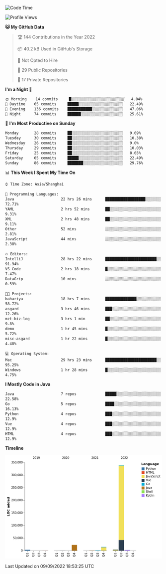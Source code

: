 <!--START_SECTION:waka-->
![Code Time](http://img.shields.io/badge/Code%20Time-1%2C146%20hrs%2045%20mins-blue)

![Profile Views](http://img.shields.io/badge/Profile%20Views-0-blue)

**🐱 My GitHub Data** 

> 🏆 144 Contributions in the Year 2022
 > 
> 📦 40.2 kB Used in GitHub's Storage 
 > 
> 🚫 Not Opted to Hire
 > 
> 📜 29 Public Repositories 
 > 
> 🔑 17 Private Repositories  
 > 
**I'm a Night 🦉** 

```text
🌞 Morning    14 commits     █░░░░░░░░░░░░░░░░░░░░░░░░   4.84% 
🌆 Daytime    65 commits     █████░░░░░░░░░░░░░░░░░░░░   22.49% 
🌃 Evening    136 commits    ███████████░░░░░░░░░░░░░░   47.06% 
🌙 Night      74 commits     ██████░░░░░░░░░░░░░░░░░░░   25.61%

```
📅 **I'm Most Productive on Sunday** 

```text
Monday       28 commits     ██░░░░░░░░░░░░░░░░░░░░░░░   9.69% 
Tuesday      30 commits     ██░░░░░░░░░░░░░░░░░░░░░░░   10.38% 
Wednesday    26 commits     ██░░░░░░░░░░░░░░░░░░░░░░░   9.0% 
Thursday     29 commits     ██░░░░░░░░░░░░░░░░░░░░░░░   10.03% 
Friday       25 commits     ██░░░░░░░░░░░░░░░░░░░░░░░   8.65% 
Saturday     65 commits     █████░░░░░░░░░░░░░░░░░░░░   22.49% 
Sunday       86 commits     ███████░░░░░░░░░░░░░░░░░░   29.76%

```


📊 **This Week I Spent My Time On** 

```text
⌚︎ Time Zone: Asia/Shanghai

💬 Programming Languages: 
Java                     22 hrs 26 mins      ██████████████████░░░░░░░   72.71% 
YAML                     2 hrs 52 mins       ██░░░░░░░░░░░░░░░░░░░░░░░   9.31% 
XML                      2 hrs 48 mins       ██░░░░░░░░░░░░░░░░░░░░░░░   9.11% 
Other                    52 mins             ░░░░░░░░░░░░░░░░░░░░░░░░░   2.81% 
JavaScript               44 mins             ░░░░░░░░░░░░░░░░░░░░░░░░░   2.38%

🔥 Editors: 
IntelliJ                 28 hrs 22 mins      ███████████████████████░░   91.94% 
VS Code                  2 hrs 18 mins       █░░░░░░░░░░░░░░░░░░░░░░░░   7.47% 
DataGrip                 10 mins             ░░░░░░░░░░░░░░░░░░░░░░░░░   0.59%

🐱‍💻 Projects: 
bahariya                 18 hrs 7 mins       ██████████████░░░░░░░░░░░   58.72% 
asgard                   3 hrs 46 mins       ███░░░░░░░░░░░░░░░░░░░░░░   12.26% 
mzt-biz-log              3 hrs 1 min         ██░░░░░░░░░░░░░░░░░░░░░░░   9.8% 
demo                     1 hr 45 mins        █░░░░░░░░░░░░░░░░░░░░░░░░   5.72% 
misc-asgard              1 hr 22 mins        █░░░░░░░░░░░░░░░░░░░░░░░░   4.48%

💻 Operating System: 
Mac                      29 hrs 23 mins      ███████████████████████░░   95.25% 
Windows                  1 hr 28 mins        █░░░░░░░░░░░░░░░░░░░░░░░░   4.75%

```

**I Mostly Code in Java** 

```text
Java                     7 repos             █████░░░░░░░░░░░░░░░░░░░░   22.58% 
Go                       5 repos             ████░░░░░░░░░░░░░░░░░░░░░   16.13% 
Python                   4 repos             ███░░░░░░░░░░░░░░░░░░░░░░   12.9% 
Vue                      4 repos             ███░░░░░░░░░░░░░░░░░░░░░░   12.9% 
HTML                     4 repos             ███░░░░░░░░░░░░░░░░░░░░░░   12.9%

```


**Timeline**

![Chart not found](https://raw.githubusercontent.com/youtiaoguagua/youtiaoguagua/master/charts/bar_graph.png) 


 Last Updated on 09/09/2022 18:53:25 UTC
<!--END_SECTION:waka-->